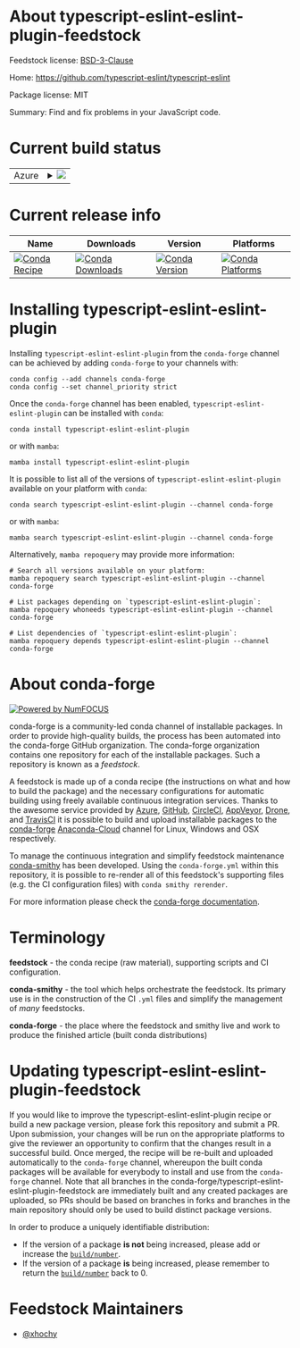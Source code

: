 About typescript-eslint-eslint-plugin-feedstock
===============================================

Feedstock license: [BSD-3-Clause](https://github.com/conda-forge/typescript-eslint-eslint-plugin-feedstock/blob/main/LICENSE.txt)

Home: https://github.com/typescript-eslint/typescript-eslint

Package license: MIT

Summary: Find and fix problems in your JavaScript code.

Current build status
====================


<table>
    
  <tr>
    <td>Azure</td>
    <td>
      <details>
        <summary>
          <a href="https://dev.azure.com/conda-forge/feedstock-builds/_build/latest?definitionId=15879&branchName=main">
            <img src="https://dev.azure.com/conda-forge/feedstock-builds/_apis/build/status/typescript-eslint-eslint-plugin-feedstock?branchName=main">
          </a>
        </summary>
        <table>
          <thead><tr><th>Variant</th><th>Status</th></tr></thead>
          <tbody><tr>
              <td>linux_64_nodejs18</td>
              <td>
                <a href="https://dev.azure.com/conda-forge/feedstock-builds/_build/latest?definitionId=15879&branchName=main">
                  <img src="https://dev.azure.com/conda-forge/feedstock-builds/_apis/build/status/typescript-eslint-eslint-plugin-feedstock?branchName=main&jobName=linux&configuration=linux%20linux_64_nodejs18" alt="variant">
                </a>
              </td>
            </tr><tr>
              <td>linux_64_nodejs20</td>
              <td>
                <a href="https://dev.azure.com/conda-forge/feedstock-builds/_build/latest?definitionId=15879&branchName=main">
                  <img src="https://dev.azure.com/conda-forge/feedstock-builds/_apis/build/status/typescript-eslint-eslint-plugin-feedstock?branchName=main&jobName=linux&configuration=linux%20linux_64_nodejs20" alt="variant">
                </a>
              </td>
            </tr><tr>
              <td>linux_aarch64_nodejs18</td>
              <td>
                <a href="https://dev.azure.com/conda-forge/feedstock-builds/_build/latest?definitionId=15879&branchName=main">
                  <img src="https://dev.azure.com/conda-forge/feedstock-builds/_apis/build/status/typescript-eslint-eslint-plugin-feedstock?branchName=main&jobName=linux&configuration=linux%20linux_aarch64_nodejs18" alt="variant">
                </a>
              </td>
            </tr><tr>
              <td>linux_aarch64_nodejs20</td>
              <td>
                <a href="https://dev.azure.com/conda-forge/feedstock-builds/_build/latest?definitionId=15879&branchName=main">
                  <img src="https://dev.azure.com/conda-forge/feedstock-builds/_apis/build/status/typescript-eslint-eslint-plugin-feedstock?branchName=main&jobName=linux&configuration=linux%20linux_aarch64_nodejs20" alt="variant">
                </a>
              </td>
            </tr><tr>
              <td>osx_64_nodejs18</td>
              <td>
                <a href="https://dev.azure.com/conda-forge/feedstock-builds/_build/latest?definitionId=15879&branchName=main">
                  <img src="https://dev.azure.com/conda-forge/feedstock-builds/_apis/build/status/typescript-eslint-eslint-plugin-feedstock?branchName=main&jobName=osx&configuration=osx%20osx_64_nodejs18" alt="variant">
                </a>
              </td>
            </tr><tr>
              <td>osx_64_nodejs20</td>
              <td>
                <a href="https://dev.azure.com/conda-forge/feedstock-builds/_build/latest?definitionId=15879&branchName=main">
                  <img src="https://dev.azure.com/conda-forge/feedstock-builds/_apis/build/status/typescript-eslint-eslint-plugin-feedstock?branchName=main&jobName=osx&configuration=osx%20osx_64_nodejs20" alt="variant">
                </a>
              </td>
            </tr><tr>
              <td>osx_arm64_nodejs18</td>
              <td>
                <a href="https://dev.azure.com/conda-forge/feedstock-builds/_build/latest?definitionId=15879&branchName=main">
                  <img src="https://dev.azure.com/conda-forge/feedstock-builds/_apis/build/status/typescript-eslint-eslint-plugin-feedstock?branchName=main&jobName=osx&configuration=osx%20osx_arm64_nodejs18" alt="variant">
                </a>
              </td>
            </tr><tr>
              <td>osx_arm64_nodejs20</td>
              <td>
                <a href="https://dev.azure.com/conda-forge/feedstock-builds/_build/latest?definitionId=15879&branchName=main">
                  <img src="https://dev.azure.com/conda-forge/feedstock-builds/_apis/build/status/typescript-eslint-eslint-plugin-feedstock?branchName=main&jobName=osx&configuration=osx%20osx_arm64_nodejs20" alt="variant">
                </a>
              </td>
            </tr>
          </tbody>
        </table>
      </details>
    </td>
  </tr>
</table>

Current release info
====================

| Name | Downloads | Version | Platforms |
| --- | --- | --- | --- |
| [![Conda Recipe](https://img.shields.io/badge/recipe-typescript--eslint--eslint--plugin-green.svg)](https://anaconda.org/conda-forge/typescript-eslint-eslint-plugin) | [![Conda Downloads](https://img.shields.io/conda/dn/conda-forge/typescript-eslint-eslint-plugin.svg)](https://anaconda.org/conda-forge/typescript-eslint-eslint-plugin) | [![Conda Version](https://img.shields.io/conda/vn/conda-forge/typescript-eslint-eslint-plugin.svg)](https://anaconda.org/conda-forge/typescript-eslint-eslint-plugin) | [![Conda Platforms](https://img.shields.io/conda/pn/conda-forge/typescript-eslint-eslint-plugin.svg)](https://anaconda.org/conda-forge/typescript-eslint-eslint-plugin) |

Installing typescript-eslint-eslint-plugin
==========================================

Installing `typescript-eslint-eslint-plugin` from the `conda-forge` channel can be achieved by adding `conda-forge` to your channels with:

```
conda config --add channels conda-forge
conda config --set channel_priority strict
```

Once the `conda-forge` channel has been enabled, `typescript-eslint-eslint-plugin` can be installed with `conda`:

```
conda install typescript-eslint-eslint-plugin
```

or with `mamba`:

```
mamba install typescript-eslint-eslint-plugin
```

It is possible to list all of the versions of `typescript-eslint-eslint-plugin` available on your platform with `conda`:

```
conda search typescript-eslint-eslint-plugin --channel conda-forge
```

or with `mamba`:

```
mamba search typescript-eslint-eslint-plugin --channel conda-forge
```

Alternatively, `mamba repoquery` may provide more information:

```
# Search all versions available on your platform:
mamba repoquery search typescript-eslint-eslint-plugin --channel conda-forge

# List packages depending on `typescript-eslint-eslint-plugin`:
mamba repoquery whoneeds typescript-eslint-eslint-plugin --channel conda-forge

# List dependencies of `typescript-eslint-eslint-plugin`:
mamba repoquery depends typescript-eslint-eslint-plugin --channel conda-forge
```


About conda-forge
=================

[![Powered by
NumFOCUS](https://img.shields.io/badge/powered%20by-NumFOCUS-orange.svg?style=flat&colorA=E1523D&colorB=007D8A)](https://numfocus.org)

conda-forge is a community-led conda channel of installable packages.
In order to provide high-quality builds, the process has been automated into the
conda-forge GitHub organization. The conda-forge organization contains one repository
for each of the installable packages. Such a repository is known as a *feedstock*.

A feedstock is made up of a conda recipe (the instructions on what and how to build
the package) and the necessary configurations for automatic building using freely
available continuous integration services. Thanks to the awesome service provided by
[Azure](https://azure.microsoft.com/en-us/services/devops/), [GitHub](https://github.com/),
[CircleCI](https://circleci.com/), [AppVeyor](https://www.appveyor.com/),
[Drone](https://cloud.drone.io/welcome), and [TravisCI](https://travis-ci.com/)
it is possible to build and upload installable packages to the
[conda-forge](https://anaconda.org/conda-forge) [Anaconda-Cloud](https://anaconda.org/)
channel for Linux, Windows and OSX respectively.

To manage the continuous integration and simplify feedstock maintenance
[conda-smithy](https://github.com/conda-forge/conda-smithy) has been developed.
Using the ``conda-forge.yml`` within this repository, it is possible to re-render all of
this feedstock's supporting files (e.g. the CI configuration files) with ``conda smithy rerender``.

For more information please check the [conda-forge documentation](https://conda-forge.org/docs/).

Terminology
===========

**feedstock** - the conda recipe (raw material), supporting scripts and CI configuration.

**conda-smithy** - the tool which helps orchestrate the feedstock.
                   Its primary use is in the construction of the CI ``.yml`` files
                   and simplify the management of *many* feedstocks.

**conda-forge** - the place where the feedstock and smithy live and work to
                  produce the finished article (built conda distributions)


Updating typescript-eslint-eslint-plugin-feedstock
==================================================

If you would like to improve the typescript-eslint-eslint-plugin recipe or build a new
package version, please fork this repository and submit a PR. Upon submission,
your changes will be run on the appropriate platforms to give the reviewer an
opportunity to confirm that the changes result in a successful build. Once
merged, the recipe will be re-built and uploaded automatically to the
`conda-forge` channel, whereupon the built conda packages will be available for
everybody to install and use from the `conda-forge` channel.
Note that all branches in the conda-forge/typescript-eslint-eslint-plugin-feedstock are
immediately built and any created packages are uploaded, so PRs should be based
on branches in forks and branches in the main repository should only be used to
build distinct package versions.

In order to produce a uniquely identifiable distribution:
 * If the version of a package **is not** being increased, please add or increase
   the [``build/number``](https://docs.conda.io/projects/conda-build/en/latest/resources/define-metadata.html#build-number-and-string).
 * If the version of a package **is** being increased, please remember to return
   the [``build/number``](https://docs.conda.io/projects/conda-build/en/latest/resources/define-metadata.html#build-number-and-string)
   back to 0.

Feedstock Maintainers
=====================

* [@xhochy](https://github.com/xhochy/)

